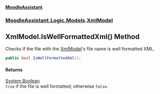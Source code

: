 #### [MoodleAssistant](index.md 'index')
### [MoodleAssistant.Logic.Models](MoodleAssistant.Logic.Models.md 'MoodleAssistant.Logic.Models').[XmlModel](MoodleAssistant.Logic.Models.XmlModel.md 'MoodleAssistant.Logic.Models.XmlModel')

## XmlModel.IsWellFormattedXml() Method

Checks if the file with the [XmlModel](MoodleAssistant.Logic.Models.XmlModel.md 'MoodleAssistant.Logic.Models.XmlModel')'s file name is well formatted XML.

```csharp
public bool IsWellFormattedXml();
```

#### Returns
[System.Boolean](https://docs.microsoft.com/en-us/dotnet/api/System.Boolean 'System.Boolean')  
`true` if the file is well formatted; otherwise `false`.